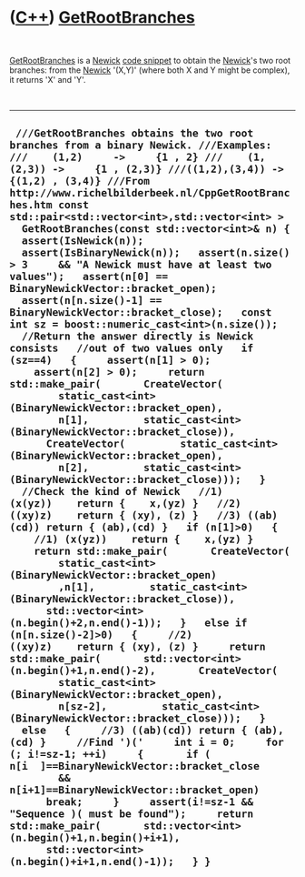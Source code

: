 



 

 

 

 

 

([C++](Cpp.md)) [GetRootBranches](CppGetRootBranches.md)
==========================================================

 

[GetRootBranches](CppGetRootBranches.md) is a [Newick](CppNewick.md)
[code snippet](CppCodeSnippets.md) to obtain the
[Newick](CppNewick.md)'s two root branches: from the
[Newick](CppNewick.md) '(X,Y)' (where both X and Y might be complex),
it returns 'X' and 'Y'.

 

  ----------------------------------------------------------------------------------------------------------------------------------------------------------------------------------------------------------------------------------------------------------------------------------------------------------------------------------------------------------------------------------------------------------------------------------------------------------------------------------------------------------------------------------------------------------------------------------------------------------------------------------------------------------------------------------------------------------------------------------------------------------------------------------------------------------------------------------------------------------------------------------------------------------------------------------------------------------------------------------------------------------------------------------------------------------------------------------------------------------------------------------------------------------------------------------------------------------------------------------------------------------------------------------------------------------------------------------------------------------------------------------------------------------------------------------------------------------------------------------------------------------------------------------------------------------------------------------------------------------------------------------------------------------------------------------------------------------------------------------------------------------------------------------------------------------------------------------------------------------------------------------------------------------------------------------------------------------------------------------------------------------------------------------------------------------------------------------------------------------------------------------------------------------------------------------------------------------------------------------------------------------------------------------------------------------------------------------------------------------------------------------------------
  ` ///GetRootBranches obtains the two root branches from a binary Newick. ///Examples: ///    (1,2)     ->     {1 , 2} ///    (1,(2,3)) ->     {1 , (2,3)} ///((1,2),(3,4)) -> {(1,2) , (3,4)} ///From http://www.richelbilderbeek.nl/CppGetRootBranches.htm const std::pair<std::vector<int>,std::vector<int> >   GetRootBranches(const std::vector<int>& n) {   assert(IsNewick(n));   assert(IsBinaryNewick(n));   assert(n.size() > 3     && "A Newick must have at least two values");   assert(n[0] == BinaryNewickVector::bracket_open);   assert(n[n.size()-1] == BinaryNewickVector::bracket_close);   const int sz = boost::numeric_cast<int>(n.size());   //Return the answer directly is Newick consists   //out of two values only   if (sz==4)   {     assert(n[1] > 0);     assert(n[2] > 0);     return std::make_pair(       CreateVector(         static_cast<int>(BinaryNewickVector::bracket_open),         n[1],         static_cast<int>(BinaryNewickVector::bracket_close)),       CreateVector(         static_cast<int>(BinaryNewickVector::bracket_open),         n[2],         static_cast<int>(BinaryNewickVector::bracket_close)));   }   //Check the kind of Newick   //1) (x(yz))    return {    x,(yz) }   //2) ((xy)z)    return { (xy), (z) }   //3) ((ab)(cd)) return { (ab),(cd) }   if (n[1]>0)   {     //1) (x(yz))    return {    x,(yz) }     return std::make_pair(       CreateVector(         static_cast<int>(BinaryNewickVector::bracket_open)         ,n[1],         static_cast<int>(BinaryNewickVector::bracket_close)),       std::vector<int>(n.begin()+2,n.end()-1));   }   else if (n[n.size()-2]>0)   {     //2) ((xy)z)    return { (xy), (z) }     return std::make_pair(       std::vector<int>(n.begin()+1,n.end()-2),       CreateVector(         static_cast<int>(BinaryNewickVector::bracket_open),         n[sz-2],         static_cast<int>(BinaryNewickVector::bracket_close)));   }   else   {     //3) ((ab)(cd)) return { (ab),(cd) }     //Find ')('     int i = 0;     for (; i!=sz-1; ++i)     {       if ( n[i  ]==BinaryNewickVector::bracket_close         && n[i+1]==BinaryNewickVector::bracket_open)       break;     }     assert(i!=sz-1 && "Sequence )( must be found");     return std::make_pair(       std::vector<int>(n.begin()+1,n.begin()+i+1),       std::vector<int>(n.begin()+i+1,n.end()-1));   } }`
  ----------------------------------------------------------------------------------------------------------------------------------------------------------------------------------------------------------------------------------------------------------------------------------------------------------------------------------------------------------------------------------------------------------------------------------------------------------------------------------------------------------------------------------------------------------------------------------------------------------------------------------------------------------------------------------------------------------------------------------------------------------------------------------------------------------------------------------------------------------------------------------------------------------------------------------------------------------------------------------------------------------------------------------------------------------------------------------------------------------------------------------------------------------------------------------------------------------------------------------------------------------------------------------------------------------------------------------------------------------------------------------------------------------------------------------------------------------------------------------------------------------------------------------------------------------------------------------------------------------------------------------------------------------------------------------------------------------------------------------------------------------------------------------------------------------------------------------------------------------------------------------------------------------------------------------------------------------------------------------------------------------------------------------------------------------------------------------------------------------------------------------------------------------------------------------------------------------------------------------------------------------------------------------------------------------------------------------------------------------------------------------------------

 

 

 

 

 





 



